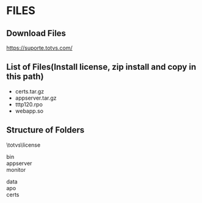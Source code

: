 # FILES

## Download Files

<https://suporte.totvs.com/>

## List of Files(Install license, zip install and copy in this path)

- certs.tar.gz
- appserver.tar.gz
- tttp120.rpo
- webapp.so

## Structure of Folders

\totvs\license

bin\
   appserver\
   monitor

data\
    apo\
    certs
